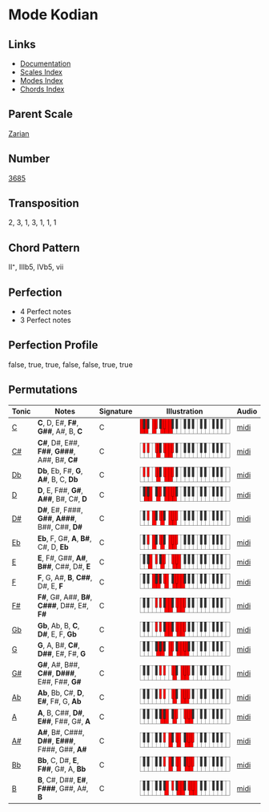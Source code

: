 # Mode Kodian

## Links

- [Documentation](README.md)
- [Scales Index](Scales.md)
- [Modes Index](Modes.md)
- [Chords Index](Chords.md)

## Parent Scale

[Zarian](ScaleZarian.md)

## Number

[3685](https://ianring.com/musictheory/scales/3685)

## Transposition

2, 3, 1, 3, 1, 1, 1

## Chord Pattern

II⁺, IIIb5, IVb5, vii

## Perfection

- 4 Perfect notes
- 3 Perfect notes

## Perfection Profile

false, true, true, false, false, true, true

## Permutations

| Tonic | Notes | Signature | Illustration | Audio |
|-------|-------|-----------|--------------|-------|
| [C](ModeCNaturalKodian.md) | **C**, D, E#, **F#**, **G##**, A#, B, **C** | C | ![CNaturalKodian](ModeCNaturalKodian.png) | [midi](https://github.com/edipermadi/music/blob/main/docs/ModeCNaturalKodian.mid?raw=true) |
| [C#](ModeCSharpKodian.md) | **C#**, D#, E##, **F##**, **G###**, A##, B#, **C#** | C | ![CSharpKodian](ModeCSharpKodian.png) | [midi](https://github.com/edipermadi/music/blob/main/docs/ModeCSharpKodian.mid?raw=true) |
| [Db](ModeDFlatKodian.md) | **Db**, Eb, F#, **G**, **A#**, B, C, **Db** | C | ![DFlatKodian](ModeDFlatKodian.png) | [midi](https://github.com/edipermadi/music/blob/main/docs/ModeDFlatKodian.mid?raw=true) |
| [D](ModeDNaturalKodian.md) | **D**, E, F##, **G#**, **A##**, B#, C#, **D** | C | ![DNaturalKodian](ModeDNaturalKodian.png) | [midi](https://github.com/edipermadi/music/blob/main/docs/ModeDNaturalKodian.mid?raw=true) |
| [D#](ModeDSharpKodian.md) | **D#**, E#, F###, **G##**, **A###**, B##, C##, **D#** | C | ![DSharpKodian](ModeDSharpKodian.png) | [midi](https://github.com/edipermadi/music/blob/main/docs/ModeDSharpKodian.mid?raw=true) |
| [Eb](ModeEFlatKodian.md) | **Eb**, F, G#, **A**, **B#**, C#, D, **Eb** | C | ![EFlatKodian](ModeEFlatKodian.png) | [midi](https://github.com/edipermadi/music/blob/main/docs/ModeEFlatKodian.mid?raw=true) |
| [E](ModeENaturalKodian.md) | **E**, F#, G##, **A#**, **B##**, C##, D#, **E** | C | ![ENaturalKodian](ModeENaturalKodian.png) | [midi](https://github.com/edipermadi/music/blob/main/docs/ModeENaturalKodian.mid?raw=true) |
| [F](ModeFNaturalKodian.md) | **F**, G, A#, **B**, **C##**, D#, E, **F** | C | ![FNaturalKodian](ModeFNaturalKodian.png) | [midi](https://github.com/edipermadi/music/blob/main/docs/ModeFNaturalKodian.mid?raw=true) |
| [F#](ModeFSharpKodian.md) | **F#**, G#, A##, **B#**, **C###**, D##, E#, **F#** | C | ![FSharpKodian](ModeFSharpKodian.png) | [midi](https://github.com/edipermadi/music/blob/main/docs/ModeFSharpKodian.mid?raw=true) |
| [Gb](ModeGFlatKodian.md) | **Gb**, Ab, B, **C**, **D#**, E, F, **Gb** | C | ![GFlatKodian](ModeGFlatKodian.png) | [midi](https://github.com/edipermadi/music/blob/main/docs/ModeGFlatKodian.mid?raw=true) |
| [G](ModeGNaturalKodian.md) | **G**, A, B#, **C#**, **D##**, E#, F#, **G** | C | ![GNaturalKodian](ModeGNaturalKodian.png) | [midi](https://github.com/edipermadi/music/blob/main/docs/ModeGNaturalKodian.mid?raw=true) |
| [G#](ModeGSharpKodian.md) | **G#**, A#, B##, **C##**, **D###**, E##, F##, **G#** | C | ![GSharpKodian](ModeGSharpKodian.png) | [midi](https://github.com/edipermadi/music/blob/main/docs/ModeGSharpKodian.mid?raw=true) |
| [Ab](ModeAFlatKodian.md) | **Ab**, Bb, C#, **D**, **E#**, F#, G, **Ab** | C | ![AFlatKodian](ModeAFlatKodian.png) | [midi](https://github.com/edipermadi/music/blob/main/docs/ModeAFlatKodian.mid?raw=true) |
| [A](ModeANaturalKodian.md) | **A**, B, C##, **D#**, **E##**, F##, G#, **A** | C | ![ANaturalKodian](ModeANaturalKodian.png) | [midi](https://github.com/edipermadi/music/blob/main/docs/ModeANaturalKodian.mid?raw=true) |
| [A#](ModeASharpKodian.md) | **A#**, B#, C###, **D##**, **E###**, F###, G##, **A#** | C | ![ASharpKodian](ModeASharpKodian.png) | [midi](https://github.com/edipermadi/music/blob/main/docs/ModeASharpKodian.mid?raw=true) |
| [Bb](ModeBFlatKodian.md) | **Bb**, C, D#, **E**, **F##**, G#, A, **Bb** | C | ![BFlatKodian](ModeBFlatKodian.png) | [midi](https://github.com/edipermadi/music/blob/main/docs/ModeBFlatKodian.mid?raw=true) |
| [B](ModeBNaturalKodian.md) | **B**, C#, D##, **E#**, **F###**, G##, A#, **B** | C | ![BNaturalKodian](ModeBNaturalKodian.png) | [midi](https://github.com/edipermadi/music/blob/main/docs/ModeBNaturalKodian.mid?raw=true) |
